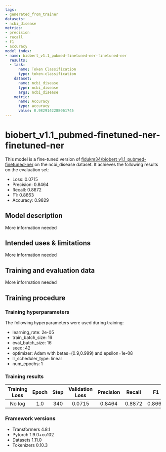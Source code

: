 ```yaml
---
tags:
- generated_from_trainer
datasets:
- ncbi_disease
metrics:
- precision
- recall
- f1
- accuracy
model_index:
- name: biobert_v1.1_pubmed-finetuned-ner-finetuned-ner
  results:
  - task:
      name: Token Classification
      type: token-classification
    dataset:
      name: ncbi_disease
      type: ncbi_disease
      args: ncbi_disease
    metric:
      name: Accuracy
      type: accuracy
      value: 0.9829142288061745
---
```


<!-- This model card has been generated automatically according to the information the Trainer had access to. You
should probably proofread and complete it, then remove this comment. -->

# biobert_v1.1_pubmed-finetuned-ner-finetuned-ner

This model is a fine-tuned version of [fidukm34/biobert_v1.1_pubmed-finetuned-ner](https://huggingface.co/fidukm34/biobert_v1.1_pubmed-finetuned-ner) on the ncbi_disease dataset.
It achieves the following results on the evaluation set:
- Loss: 0.0715
- Precision: 0.8464
- Recall: 0.8872
- F1: 0.8663
- Accuracy: 0.9829

## Model description

More information needed

## Intended uses & limitations

More information needed

## Training and evaluation data

More information needed

## Training procedure

### Training hyperparameters

The following hyperparameters were used during training:
- learning_rate: 2e-05
- train_batch_size: 16
- eval_batch_size: 16
- seed: 42
- optimizer: Adam with betas=(0.9,0.999) and epsilon=1e-08
- lr_scheduler_type: linear
- num_epochs: 1

### Training results

| Training Loss | Epoch | Step | Validation Loss | Precision | Recall | F1     | Accuracy |
|:-------------:|:-----:|:----:|:---------------:|:---------:|:------:|:------:|:--------:|
| No log        | 1.0   | 340  | 0.0715          | 0.8464    | 0.8872 | 0.8663 | 0.9829   |


### Framework versions

- Transformers 4.8.1
- Pytorch 1.9.0+cu102
- Datasets 1.11.0
- Tokenizers 0.10.3
